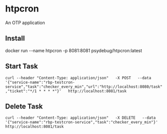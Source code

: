 htpcron
=====

An OTP application

Install
-----
  docker run --name htpcron -p 8081:8081 psydebug/htpcron:latest
  
## Start Task

```curl --header "Content-Type: application/json"   -X POST   --data '{"service-name":"rbp-testcron-service","task":"checker_every_min","url":"http://localhost:8080/task","ticket":"*/1 * * * *"}'   http://localhost:8081/task```

## Delete Task

```curl --header "Content-Type: application/json"   -X DELETE   --data '{"service-name":"rbp-testcron-service","task":"checker_every_min"}'   http://localhost:8081/task```
